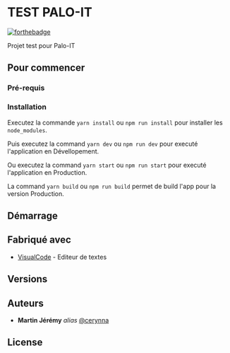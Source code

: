 # TEST PALO-IT

[![forthebadge](http://forthebadge.com/images/badges/built-with-love.svg)](http://forthebadge.com)

Projet test pour Palo-IT

## Pour commencer

### Pré-requis

### Installation

Executez la commande ``yarn install`` ou ``npm run install`` pour installer les `node_modules`.

Puis executez la command ``yarn dev`` ou ``npm run dev`` pour executé l'application en Dévellopement.

Ou executez la command ``yarn start`` ou ``npm run start`` pour executé l'application en Production.

La command ``yarn build`` ou ``npm run build`` permet de build l'app pour la version Production.

## Démarrage

## Fabriqué avec

* [VisualCode](https://code.visualstudio.com/) - Editeur de textes

## Versions

## Auteurs
* **Martin Jérémy** _alias_ [@cerynna](https://github.com/cerynna)

## License
